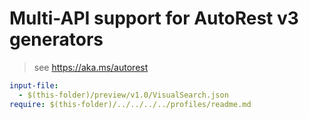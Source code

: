 # Multi-API support for AutoRest v3 generators

> see https://aka.ms/autorest

``` yaml
input-file:
  - $(this-folder)/preview/v1.0/VisualSearch.json
require: $(this-folder)/../../../../profiles/readme.md
```
